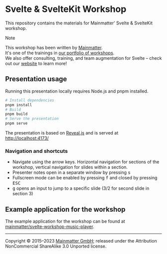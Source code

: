 # Svelte & SvelteKit Workshop

This repository contains the materials for Mainmatter' Svelte & SvelteKit workshop.

> [!NOTE]
> This workshop has been written by [Mainmatter](https://mainmatter.com/).  
> It's one of the trainings in [our portfolio of workshops](https://mainmatter.com/services/workshops/).  
> We also offer consulting, training, and team augmentation for Svelte – check out our [website](https://mainmatter.com/svelte-consulting/) to learn more!

## Presentation usage

Running this presentation locally requires Node.js and pnpm installed.

```sh
# Install dependencies
pnpm install
# Build
pnpm build
# Serve the presentation
pnpm serve
```

The presentation is based on [Reveal.js](https://revealjs.com/) and is served at <http://localhost:4173/>

### Navigation and shortcuts

- Navigate using the arrow keys. Horizontal navigation for sections of the workshop, vertical navigation for slides within a section.
- Presenter notes open in a separate window by pressing <kbd>s</kbd>
- Fullscreen mode can be enabled by pressing <kbd>f</kbd> and closed by pressing <kbd>ESC</kbd>
- <kbd>g</kbd> opens an input to jump to a specific slide (3/2 for second slide in section 3)

## Example application for the workshop

The example application for the workshop can be found at [mainmatter/svelte-workshop-music-player](https://github.com/mainmatter/svelte-workshop-music-player).

---

Copyright &copy; 2015–2023 [Mainmatter GmbH](http://mainmatter.com); released under
the Attribution NonCommercial ShareAlike 3.0 Unported license.
